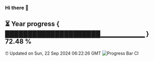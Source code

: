 ### Hi there 👋
⏳ Year progress { █████████████████████▁▁▁▁▁▁▁▁▁ } 72.48 %
---
⏰ Updated on Sun, 22 Sep 2024 06:22:26 GMT
![Progress Bar CI](https://github.com/liununu/liununu/workflows/Progress%20Bar%20CI/badge.svg)
